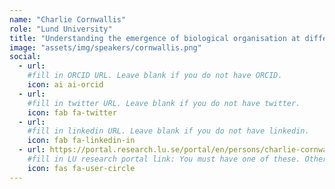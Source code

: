 ```yaml
---
name: "Charlie Cornwallis"
role: "Lund University"
title: "Understanding the emergence of biological organisation at different levels of life"
image: "assets/img/speakers/cornwallis.png"
social:
  - url:
    #fill in ORCID URL. Leave blank if you do not have ORCID.
    icon: ai ai-orcid
  - url:
    #fill in twitter URL. Leave blank if you do not have twitter.
    icon: fab fa-twitter
  - url:
    #fill in linkedin URL. Leave blank if you do not have linkedin.
    icon: fab fa-linkedin-in
  - url: https://portal.research.lu.se/portal/en/persons/charlie-cornwallis(cf6f5c5a-55b9-4d09-8217-d04a3661513b).html
    #fill in LU research portal link: You must have one of these. Otherwise, leave blank.
    icon: fas fa-user-circle
---
```

